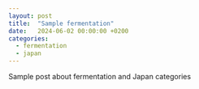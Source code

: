```yaml
---
layout: post
title:  "Sample fermentation"
date:   2024-06-02 00:00:00 +0200
categories: 
  - fermentation
  - japan
---
```

Sample post about fermentation and Japan categories
